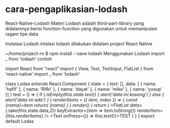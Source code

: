 # cara-pengaplikasian-lodash

React-Native-Lodash
Materi
Lodash adalah third-part-library yang didalamnya berisi function-function yang digunakan untuk memanipulasi ragam tipe data

Instalasi Lodash
intalasi lodash dilakukan didalam project React Native

~/home/project-rn $ npm install --save lodash
Menggunakan Lodash
import _ from 'lodash'
contoh

import React from "react"
import { View, Text, TextInput, FlatList } from 'react-native'
import _ from 'lodash'

class Lodas extends React.Component {
   state = {
       text: [],
       data: [
           {
               nama: 'hafif'
           },
           {
               nama: 'Rifki'
           },
           {
               nama: 'dayat'
           },
           {
               nama: 'miko'
           },
           {
               nama: 'yusup'
           }]
   }
   test = () => {
       if (_.isEmpty(this.state.text)) {
           alert('data ini kosong')
       }
       else {
           alert('data ini ada')
       }
   }
   renderItems = ({ item, index }) => {
       const {nama}=item
       return(
           <Text>{nama}</Text>
       )
   }
   render() {
       return (
           <View>
               <FlatList
                   data={_.take(this.state.data,2)}
                   keyExtractor={item => item.toString()}
                   renderItem={this.renderItems} />
               <Text onPress={() => this.test()}>TEST</Text>
           </View>
       )
   }
}
export default Lodas
